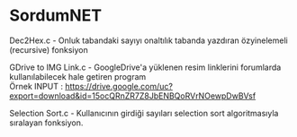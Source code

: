 # SordumNET
Dec2Hex.c            - Onluk tabandaki sayıyı onaltılık tabanda yazdıran özyinelemeli (recursive) fonksiyon

GDrive to IMG Link.c - GoogleDrive'a yüklenen resim linklerini forumlarda kullanılabilecek hale getiren program  
Örnek INPUT          : https://drive.google.com/uc?export=download&id=15ocQRnZR7Z8JbENBQoRVrNOewpDwBVsf

Selection Sort.c     - Kullanıcının girdiği sayıları selection sort algoritmasıyla sıralayan fonksiyon.
